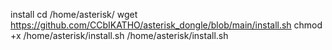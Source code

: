 install
cd /home/asterisk/
wget https://github.com/CCbIKATHO/asterisk_dongle/blob/main/install.sh
chmod +x /home/asterisk/install.sh
/home/asterisk/install.sh
